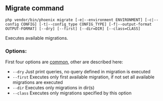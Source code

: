 ## Migrate command
`php vendor/bin/phoenix migrate [-e|--environment ENVIRONMENT] [-c|--config CONFIG] [-t|--config_type CONFIG_TYPE] [-f|--output-format OUTPUT-FORMAT] [--dry] [--first] [--dir=DIR] [--class=CLASS]`

Executes available migrations.

### Options:
First four options are [common](commands.md), other are described here:
- `--dry` Just print queries, no query defined in migration is executed
- `--first` Executes only first available migration, if not set all available migrations are executed
- `--dir` Executes only migrations in dir(s)
- `--class` Executes only migrations specified by this option
